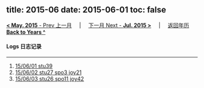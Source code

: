 title: 2015-06
date: 2015-06-01
toc: false
---
[**< May. 2015** - Prev 上一月](/lifelogs/2015/05/index.html) &nbsp; &nbsp; | &nbsp; &nbsp; [下一月 Next - **Jul. 2015 >**](/lifelogs/2015/07/index.html) &nbsp; &nbsp; |  &nbsp; &nbsp; [返回年历 **Back to Years ^**](/lifelogs/index.html)
<br/>
#### Logs 日志记录
---
1. [15/06/01 stu39](/lifelogs/2015/06/d01.html)
2. [15/06/02 stu27 spo3 joy21](/lifelogs/2015/06/d02.html)
3. [15/06/03 stu26 spo11 joy42](/lifelogs/2015/06/d03.html)
